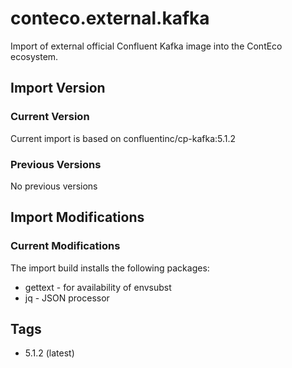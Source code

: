# conteco.external.kafka

Import of external official Confluent Kafka image into the ContEco ecosystem.

## Import Version

### Current Version

Current import is based on confluentinc/cp-kafka:5.1.2

### Previous Versions

No previous versions

## Import Modifications

### Current Modifications

The import build installs the following packages:

* gettext - for availability of envsubst
* jq - JSON processor

## Tags

* 5.1.2 (latest)  

